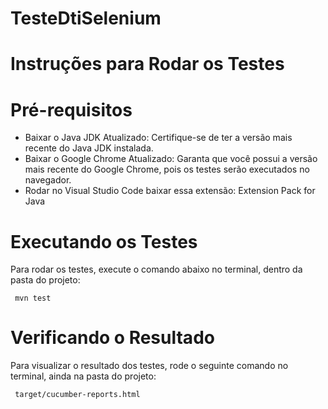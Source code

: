 # TesteDtiSelenium
# Instruções para Rodar os Testes

# Pré-requisitos
* Baixar o Java JDK Atualizado: Certifique-se de ter a versão mais recente do Java JDK instalada.
* Baixar o Google Chrome Atualizado: Garanta que você possui a versão mais recente do Google Chrome, pois os testes serão executados no navegador.
* Rodar no Visual Studio Code baixar essa extensão: Extension Pack for Java

# Executando os Testes
Para rodar os testes, execute o comando abaixo no terminal, dentro da pasta do projeto:

  ```Sh
   mvn test
  ```

# Verificando o Resultado
Para visualizar o resultado dos testes, rode o seguinte comando no terminal, ainda na pasta do projeto:

  ```Sh
   target/cucumber-reports.html
  ```

